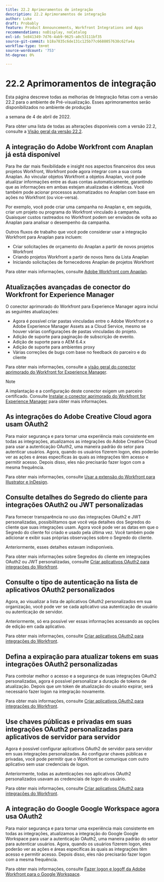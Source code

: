 ```yaml
---
title: 22.2 Aprimoramentos de integração
description: 22.2 Aprimoramentos de integração
author: Luke
draft: Probably
feature: Product Announcements, Workfront Integrations and Apps
recommendations: noDisplay, noCatalog
exl-id: 5e841349-7d76-4ab9-9625-a0c53111bf35
source-git-commit: b18a7835c6de131c125b77c6688057638c62fa4a
workflow-type: tm+mt
source-wordcount: '753'
ht-degree: 0%

---
```


# 22.2 Aprimoramentos de integração

Esta página descreve todas as melhorias de Integração feitas com a versão 22.2 para o ambiente de Pré-visualização. Esses aprimoramentos serão disponibilizados no ambiente de produção

<!--
<MadCap:conditionalText data-mc-conditions="QuicksilverOrClassic.Draft mode">
in January 2022
</MadCap:conditionalText>
-->

a semana de 4 de abril de 2022.

Para obter uma lista de todas as alterações disponíveis com a versão 22.2, consulte a [Visão geral da versão 22.2](../../../product-announcements/product-releases/22.2-release-activity/22-2-release-overview.md).

## A integração do Adobe Workfront com Anaplan já está disponível

Para lhe dar mais flexibilidade e insight nos aspectos financeiros dos seus projetos Workfront, Workfront pode agora integrar com a sua conta Anaplan. Ao vincular objetos Workfront a objetos Anaplan, você pode atualizar informações entre as duas contas automaticamente, garantindo que as informações em ambas estejam atualizadas e idênticas. Você também pode acionar processos automatizados no Anaplan com base em ações no Workfront (ou vice-versa).

Por exemplo, você pode criar uma campanha no Anaplan e, em seguida, criar um projeto ou programa do Workfront vinculado à campanha. Quaisquer custos rastreados no Workfront podem ser enviados de volta ao Anaplan para analisar o desempenho da campanha.

Outros fluxos de trabalho que você pode considerar usar a integração Workfront para Anaplan para incluem:

* Criar solicitações de orçamento do Anaplan a partir de novos projetos Workfront
* Criando projetos Workfront a partir de novos Itens da Lista Anaplan
* Iniciando solicitações de fornecedores Anaplan de projetos Workfront

Para obter mais informações, consulte [Adobe Workfront com Anaplan](../../../workfront-integrations-and-apps/adobe-workfront-with-anaplan/anaplan-integration.md).

## Atualizações avançadas de conector do Workfront for Experience Manager

O conector aprimorado do Workfront para Experience Manager agora inclui as seguintes atualizações:

* Agora é possível criar pastas vinculadas entre o Adobe Workfront e o Adobe Experience Manager Assets as a Cloud Service, mesmo se houver várias configurações de pastas vinculadas do projeto.
* Adição de suporte para paginação de subscrição de evento.
* Adição de suporte para o AEM 6.4.x
* Adição de suporte para ambientes proxy
* Várias correções de bugs com base no feedback do parceiro e do cliente

Para obter mais informações, consulte a [visão geral do conector aprimorado do Workfront for Experience Manager](../../../documents/workfront-and-experience-manager-integrations/workfront-for-experience-manager-enhanced-connector/workfront-aem-enhanced-connector-overview.md).

>[!NOTE]
>
>A implantação e a configuração deste conector exigem um parceiro certificado. Consulte [Instalar o conector aprimorado do Workfront for Experience Manager](https://experienceleague.adobe.com/pt-br/docs/experience-manager-cloud-service/content/assets/integrations/workfront-connector-install) para obter mais informações.

## As integrações do Adobe Creative Cloud agora usam OAuth2

Para maior segurança e para tornar uma experiência mais consistente em todas as integrações, atualizamos as integrações do Adobe Creative Cloud para usar a autenticação OAuth2, uma maneira padrão do setor para autenticar usuários. Agora, quando os usuários fizerem logon, eles poderão ver as ações e áreas específicas às quais as integrações têm acesso e permitir acesso. Depois disso, eles não precisarão fazer logon com a mesma frequência.

Para obter mais informações, consulte [Usar a extensão do Workfront para Illustrator e InDesign](../../../documents/workfront-for-adobe-creative-cloud/use-wf-adobe-cc.md).

## Consulte detalhes do Segredo do cliente para integrações OAuth2 ou JWT personalizadas

Para fornecer transparência no uso das integrações OAuth2 e JWT personalizadas, possibilitamos que você veja detalhes dos Segredos do cliente que suas integrações usam. Agora você pode ver as datas em que o Segredo do cliente foi criado e usado pela última vez. Você também pode adicionar e exibir suas próprias observações sobre o Segredo do cliente.

Anteriormente, esses detalhes estavam indisponíveis.

Para obter mais informações sobre Segredos do cliente em integrações OAuth2 ou JWT personalizadas, consulte [Criar aplicativos OAuth2 para integrações do Workfront](../../../administration-and-setup/configure-integrations/create-oauth-application.md).

## Consulte o tipo de autenticação na lista de aplicativos OAuth2 personalizados

Agora, ao visualizar a lista de aplicativos OAuth2 personalizados em sua organização, você pode ver se cada aplicativo usa autenticação de usuário ou autenticação de servidor.

Anteriormente, só era possível ver essas informações acessando as opções de edição em cada aplicativo.

Para obter mais informações, consulte [Criar aplicativos OAuth2 para integrações do Workfront](../../../administration-and-setup/configure-integrations/create-oauth-application.md).

## Defina a expiração para atualizar tokens em suas integrações OAuth2 personalizadas

Para controlar melhor o acesso e a segurança de suas integrações OAuth2 personalizadas, agora é possível personalizar a duração de tokens de atualização. Depois que um token de atualização do usuário expirar, será necessário fazer logon na integração novamente.

Para obter mais informações, consulte [Criar aplicativos OAuth2 para integrações do Workfront](../../../administration-and-setup/configure-integrations/create-oauth-application.md).

## Use chaves públicas e privadas em suas integrações OAuth2 personalizadas para aplicativos de servidor para servidor

Agora é possível configurar aplicativos OAuth2 de servidor para servidor em suas integrações personalizadas. Ao configurar chaves públicas e privadas, você pode permitir que o Workfront se comunique com outro aplicativo sem usar credenciais de logon.

Anteriormente, todas as autenticações nos aplicativos OAuth2 personalizados usavam as credenciais de logon do usuário.

Para obter mais informações, consulte [Criar aplicativos OAuth2 para integrações do Workfront](../../../administration-and-setup/configure-integrations/create-oauth-application.md).

## A integração do Google Google Workspace agora usa OAuth2

Para maior segurança e para tornar uma experiência mais consistente em todas as integrações, atualizamos a integração do Google Google Workspace para usar a autenticação OAuth2, uma maneira padrão do setor para autenticar usuários. Agora, quando os usuários fizerem logon, eles poderão ver as ações e áreas específicas às quais as integrações têm acesso e permitir acesso. Depois disso, eles não precisarão fazer logon com a mesma frequência.

Para obter mais informações, consulte [Fazer logon e logoff da Adobe Workfront para o Google Workspace](../../../workfront-integrations-and-apps/workfront-for-g-suite/log-in-and-out-wf-for-gsuite.md).
